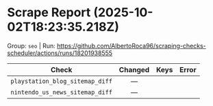 # Scrape Report (2025-10-02T18:23:35.218Z)

Group: `seo`  |  Run: https://github.com/AlbertoRoca96/scraping-checks-scheduler/actions/runs/18201938555

| Check | Changed | Keys | Error |
|---|:---:|:--|:--|
| `playstation_blog_sitemap_diff` | — |  |  |
| `nintendo_us_news_sitemap_diff` | — |  |  |
